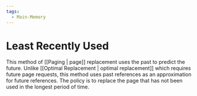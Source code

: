 ```yaml
---
tags:
  - Main-Memory
---
```

# Least Recently Used
This method of [[Paging | page]] replacement uses the past to predict the future. Unlike [[Optimal Replacement | optimal replacement]] which requires future page requests, this method uses past references as an approximation for future references. The policy is to replace the page that has not been used in the longest period of time.
